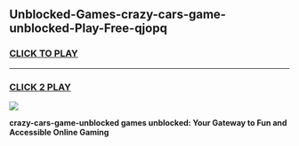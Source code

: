
## Unblocked-Games-crazy-cars-game-unblocked-Play-Free-qjopq
<h3>
<a href="https://premium76.site?title=crazy-cars-game-unblocked&ref=18A">CLICK TO PLAY</a></h3>
<hr>

<h3>
<a href="https://premium76.site?title=crazy-cars-game-unblocked&ref=18A">CLICK 2 PLAY</a>
  
</h3>

<a href="https://premium76.site?title=crazy-cars-game-unblocked&ref=18A"><img src="https://clearcache.store/games.png"></a>


**crazy-cars-game-unblocked games unblocked: Your Gateway to Fun and Accessible Online Gaming**
